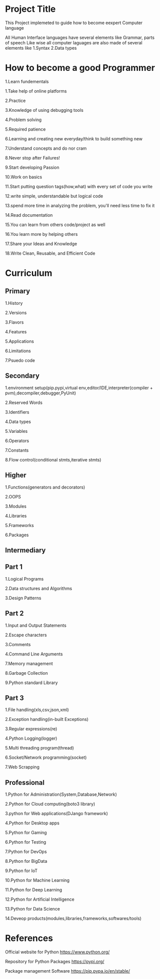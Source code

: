 Project Title
================================
This Project implemeted to guide how to become eexpert Computer language

All Human Interface languages have several elements like Grammar, parts of speech  Like wise all computer  laguages are also made of several elements like 1.Syntax 2.Data types



How to become a good Programmer
=================================

1.Learn fundementals

1.Take help of online platforms

2.Practice

3.Knowledge of using debugging tools

4.Problem solving

5.Required patience

6.Learning and creating new everyday/think to build something new

7.Understand concepts and do nor cram

8.Never stop after Failures!

9.Start developing Passion 

10.Work on basics

11.Start putting question tags(how,what) with every set of code you write

12.write simple, understandable but logical code

13.spend more time in analyzing the problem, you'll need less time to fix it

14.Read documentation

15.You can learn from others code/project as well

16.You learn more by helping others

17.Share your Ideas and Knowledge

18.Write Clean, Reusable, and Efficient Code


Curriculum
=====================
Primary
----------------------
1.History

2.Versions

3.Flavors

4.Features

5.Applications

6.Limitations

7.Psuedo code


Secondary
---------------------------
1.environment setup(pip.pypi,virtual env,editor/IDE,interpreter(compiler + pvm),decompiler,debugger,PyUnit)

2.Reserved Words

3.Identifiers

4.Data types

5.Variables

6.Operators

7.Constants

8.Flow control(conditional stmts,iterative stmts)


Higher 
-----------------------
1.Functions(generators and decorators)

2.OOPS	

3.Modules

4.Libraries

5.Frameworks

6.Packages


Intermediary
-------------------------------

Part 1
---------
1.Logical Programs

2.Data structures and  Algorithms

3.Design Patterns


Part 2
--------------

1.Input and Output Statements

2.Escape characters

3.Comments

4.Command Line Arguments

7.Memory management

8.Garbage Collection

9.Python standard Library


Part 3
----------------------
1.File handling(xls,csv,json,xml)

2.Exception handling(in-built Exceptions)

3.Regular expressions(re)

4.Python Logging(logger)

5.Multi threading program(thread)

6.Socket/Network programming(socket)

7.Web Scrapping


Professional
-------------------------------------------
1.Python for  Administration(System,Database,Network)

2.Python for Cloud computing(boto3 library)

3.python for Web applications(DJango framework)

4.Python for Desktop apps

5.Python for Gaming

6.Python for Testing

7.Python for DevOps

8.Python for BigData

9.Python for IoT

10.Python for Machine Learning

11.Python for Deep Learning

12.Python for Artificial Intelligence

13.Python for Data Science

14.Deveop products(modules,libraries,frameworks,softwares/tools)


References
===================================
Official website for Python
https://www.python.org/

Repository for Python Packages
https://pypi.org/

Package management Software
https://pip.pypa.io/en/stable/



















